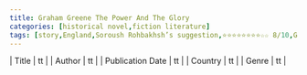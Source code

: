 ```yaml
---
title: Graham Greene The Power And The Glory
categories: [historical novel,fiction literature]
tags: [story,England,Soroush Rohbakhsh’s suggestion,⭐⭐⭐⭐⭐⭐⭐⭐☆☆ 8/10,Graham Greene]
---
```

        
| Title | tt |
| Author | tt  |
| Publication Date | tt   |
| Country | tt |
| Genre | tt  |
        